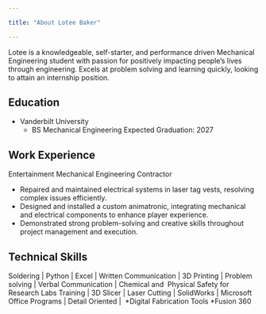 ```yaml
---

title: "About Lotee Baker"

---
```

Lotee is a knowledgeable, self-starter, and performance driven Mechanical Engineering student with passion for positively impacting people’s lives‬
‭ through engineering. Excels at problem solving and learning quickly, looking to attain an internship position.‬
‭

## Education

* Vanderbilt University
  * BS Mechanical Engineering
Expected Graduation: 2027

## Work Experience 

Entertainment Mechanical Engineering Contractor
  * Repaired and maintained electrical systems in laser tag vests, resolving complex issues efficiently.‬
  * Designed and installed a custom animatronic, integrating mechanical and electrical components to enhance player experience.
  * Demonstrated strong problem-solving and creative skills throughout project management and execution.‬
‭

## Technical Skills

Soldering | Python | Excel | Written Communication | 3D Printing | Problem solving | Verbal Communication |‬‭ Chemical and‬
‭ Physical Safety for Research Labs Training | 3D Slicer | Laser Cutting | SolidWorks‬‭ | Microsoft Office Programs‬‭ | Detail Oriented |‬
‭
*Digital Fabrication Tools 
  *Fusion 360
